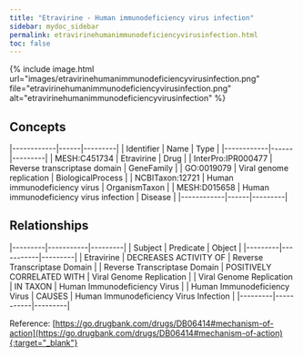 ```yaml
---
title: "Etravirine - Human immunodeficiency virus infection"
sidebar: mydoc_sidebar
permalink: etravirinehumanimmunodeficiencyvirusinfection.html
toc: false 
---
```


{% include image.html url="images/etravirinehumanimmunodeficiencyvirusinfection.png" file="etravirinehumanimmunodeficiencyvirusinfection.png" alt="etravirinehumanimmunodeficiencyvirusinfection" %}

## Concepts

|------------|------|---------|
| Identifier | Name | Type    |
|------------|------|---------|
| MESH:C451734 | Etravirine | Drug |
| InterPro:IPR000477 | Reverse transcriptase domain | GeneFamily |
| GO:0019079 | Viral genome replication | BiologicalProcess |
| NCBITaxon:12721 | Human immunodeficiency virus | OrganismTaxon |
| MESH:D015658 | Human immunodeficiency virus infection | Disease |
|------------|------|---------|

## Relationships

|---------|-----------|---------|
| Subject | Predicate | Object  |
|---------|-----------|---------|
| Etravirine | DECREASES ACTIVITY OF | Reverse Transcriptase Domain |
| Reverse Transcriptase Domain | POSITIVELY CORRELATED WITH | Viral Genome Replication |
| Viral Genome Replication | IN TAXON | Human Immunodeficiency Virus |
| Human Immunodeficiency Virus | CAUSES | Human Immunodeficiency Virus Infection |
|---------|-----------|---------|

Reference: [https://go.drugbank.com/drugs/DB06414#mechanism-of-action](https://go.drugbank.com/drugs/DB06414#mechanism-of-action){:target="_blank"}